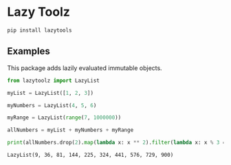 # Lazy Toolz

```
pip install lazytools
```

## Examples

This package adds lazily evaluated immutable objects.

```python
from lazytoolz import LazyList

myList = LazyList([1, 2, 3])

myNumbers = LazyList(4, 5, 6)

myRange = LazyList(range(7, 1000000))

allNumbers = myList + myNumbers + myRange

print(allNumbers.drop(2).map(lambda x: x ** 2).filter(lambda x: x % 3 == 0).take(10))
```

```
LazyList(9, 36, 81, 144, 225, 324, 441, 576, 729, 900)
```
